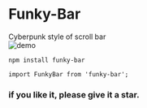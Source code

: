 # Funky-Bar
Cyberpunk style of scroll bar  
![demo](https://user-images.githubusercontent.com/29811304/79767612-26d5d800-835c-11ea-8523-938fa38b9d3c.gif)

```
npm install funky-bar
```
```
import FunkyBar from 'funky-bar';  
```
### if you like it, please give it a star.

